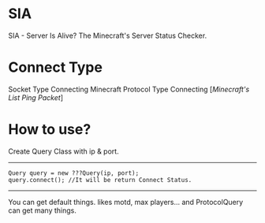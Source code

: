 # SIA
SIA - Server Is Alive? The Minecraft's Server Status Checker.
# Connect Type
Socket Type Connecting
Minecraft Protocol Type Connecting [_Minecraft's List Ping Packet_]
# How to use?
Create Query Class with ip & port.
***
    Query query = new ???Query(ip, port);
    query.connect(); //It will be return Connect Status.
***
You can get default things.
likes motd, max players...
and ProtocolQuery can get many things.
